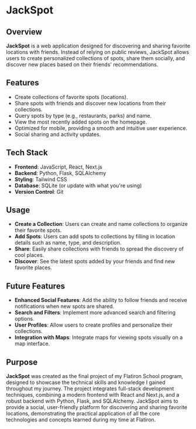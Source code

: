 # JackSpot

## Overview

**JackSpot** is a web application designed for discovering and sharing favorite locations with friends. Instead of relying on public reviews, JackSpot allows users to create personalized collections of spots, share them socially, and discover new places based on their friends' recommendations.

## Features

- Create collections of favorite spots (locations).
- Share spots with friends and discover new locations from their collections.
- Query spots by type (e.g., restaurants, parks) and name.
- View the most recently added spots on the homepage.
- Optimized for mobile, providing a smooth and intuitive user experience.
- Social sharing and activity updates.

## Tech Stack

- **Frontend**: JavaScript, React, Next.js
- **Backend**: Python, Flask, SQLAlchemy
- **Styling**: Tailwind CSS
- **Database**: SQLite (or update with what you're using)
- **Version Control**: Git

## Usage

- **Create a Collection**: Users can create and name collections to organize their favorite spots.
- **Add Spots**: Users can add spots to collections by filling in location details such as name, type, and description.
- **Share**: Easily share collections with friends to spread the discovery of cool places.
- **Discover**: See the latest spots added by your friends and find new favorite places.

## Future Features

- **Enhanced Social Features**: Add the ability to follow friends and receive notifications when new spots are shared.
- **Search and Filters**: Implement more advanced search and filtering options.
- **User Profiles**: Allow users to create profiles and personalize their collections.
- **Integration with Maps**: Integrate maps for viewing spots visually on a map interface.

## Purpose

**JackSpot** was created as the final project of my Flatiron School program, designed to showcase the technical skills and knowledge I gained throughout my journey. The project integrates full-stack development techniques, combining a modern frontend with React and Next.js, and a robust backend with Python, Flask, and SQLAlchemy. JackSpot aims to provide a social, user-friendly platform for discovering and sharing favorite locations, demonstrating the practical application of all the core technologies and concepts learned during my time at Flatiron.

